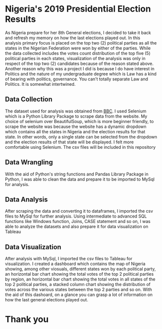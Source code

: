# Nigeria's 2019 Presidential Election Results

As Nigeria prepare for her 8th General elections, I decided to take it back and refresh my memory on how the last elections played out. In this analysis primary focus is placed on the top two (2) political parties as all the states in the Nigerian Federation were won by either of the parties. While the data collected includes the votes count distribution of the top five (5) political parties in each states, visualization of the analysis was only in respect of the top two (2) candidates because of the reason stated above. Another reason why this was a project I did is because I do have interest in Politics and the nature of my undergraduate degree which is Law has a kind of bearing with politics, governance. You can't totally separate Law and Politics. It is somewhat intertwined.

## Data Collection

The dataset used for analysis was obtained from [BBC](https://www.bbc.co.uk/news/resources/idt-f0b25208-4a1d-4068-a204-940cbe88d1d3). I used Selenium which is a Python Library Package to scrape data from the website. My choice of selenium over BeautifulSoup, which is more beginner friendly, to scrape the website was because the website has a dynamic dropdown which contains all the states in Nigeria and the election results for that state. In other words, only a single state can be selected from the dropdown and the election results of that state will be displayed. I felt more comfortable using Selenium. The csv files will be included in this repository

## Data Wrangling
With the aid of Python's string functions and Pandas Library Package in Python, I was able to clean the data and prepare it to be imported to MySql for analysis.

## Data Analysis

After scraping the data and converting it to dataframes, I imported the csv files to MySql for further analysis. Using intermediate to advanced SQL functions like Windows function, Joins, CASE statement and so on, I was able to analyze the datasets and also prepare it for data visualization on Tableau

## Data Visualization
After analysis with MySql, I imported the csv files to Tableau for visualization. I created a dashboard which contains the map of Nigeria showing, among other viosuals, different states won by each political party, an horizontal bar chart showing the total votes of the top 2 political parties by region, an horizontal bar chart showing the total votes in all states of the top 2 political parties, a stacked column chart showing the distribution of votes across the various states between the top 2 parties and so on. With the aid of this dashoard, on a glance you can grasp a lot of information on how the last general elections played out.


# Thank you


